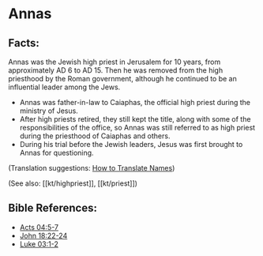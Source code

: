 # Annas #

## Facts: ##

Annas was the Jewish high priest in Jerusalem for 10 years, from approximately AD 6 to AD 15. Then he was removed from the high priesthood by the Roman government, although he continued to be an influential leader among the Jews.

* Annas was father-in-law to Caiaphas, the official high priest during the ministry of Jesus.
* After high priests retired, they still kept the title, along with some of the responsibilities of the office, so Annas was still referred to as high priest during the priesthood of Caiaphas and others. 
* During his trial before the Jewish leaders, Jesus was first brought to Annas for questioning.

(Translation suggestions: [How to Translate Names](en/ta-vol1/translate/man/translate-names))

(See also: [[kt/highpriest]], [[kt/priest]])

## Bible References: ##

* [Acts 04:5-7](en/tn/act/help/04/05)
* [John 18:22-24](en/tn/jhn/help/18/22)
* [Luke 03:1-2](en/tn/luk/help/03/01)